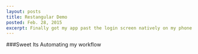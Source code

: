 ```yaml
---
layout: posts
title: Restangular Demo
posted: Feb. 28, 2015
excerpt: Finally got my app past the login screen natively on my phone in development mode so I can fiddle with the features within the mobile environment. I still definitely have some styling to adjust within the app and smooth out some of the transitions between screens but overall this project has been an awesome undertaking.
---
```


###Sweet Its Automating my workflow